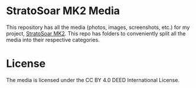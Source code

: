 # StratoSoar MK2 Media

This repository has all the media (photos, images, screenshots, etc.) for my project, [StratoSoar MK2](https://github.com/crnicholson/StratoSoar-MK2). This repo has folders to conveniently split all the media into their respective categories. 

# License

The media is licensed under the CC BY 4.0 DEED International License.